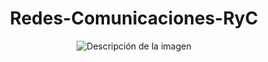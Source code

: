<h1 align="center">Redes-Comunicaciones-RyC</h1>
<p align="center">
  <img src= "https://github.com/user-attachments/assets/ef1e0aeb-fa79-4249-9ed0-55731725d8f9" autoplay alt="Descripción de la imagen"> 
</p>
